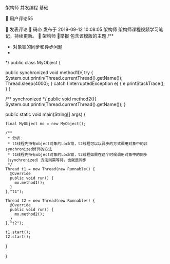 架构师
并发编程
基础
 
  
 

用户评论55
 
 发表评论 
 
码帝
发布于 2019-09-12 10:08:05
架构师
架构师课程视频学习笔记，持续更新。
 架构师
举报
包含该模版的主题
/**
 * 对象锁的同步和异步问题
 *
 */
public class MyObject {

  public synchronized void method1(){
    try {
      System.out.println(Thread.currentThread().getName());
      Thread.sleep(4000);
    } catch (InterruptedException e) {
      e.printStackTrace();
    }
  }

  /** synchronized */
  public void method2(){
      System.out.println(Thread.currentThread().getName());
  }

  public static void main(String[] args) {

    final MyObject mo = new MyObject();

    /**
     * 分析：
     * t1线程先持有object对象的Lock锁，t2线程可以以异步的方式调用对象中的非synchronized修饰的方法
     * t1线程先持有object对象的Lock锁，t2线程如果在这个时候调用对象中的同步（synchronized）方法则需等待，也就是同步
     */
    Thread t1 = new Thread(new Runnable() {
      @Override
      public void run() {
        mo.method1();
      }
    },"t1");

    Thread t2 = new Thread(new Runnable() {
      @Override
      public void run() {
        mo.method2();
      }
    },"t2");

    t1.start();
    t2.start();

  }

}